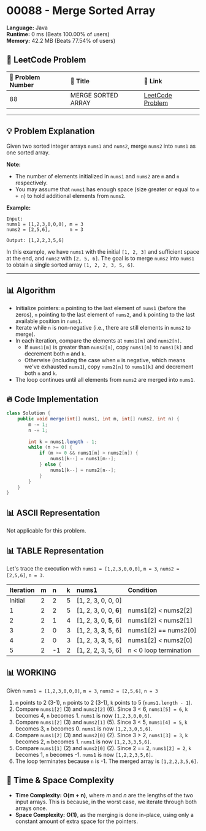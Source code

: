 # 00088 - Merge Sorted Array
    
**Language:** Java  
**Runtime:** 0 ms (Beats 100.00% of users)  
**Memory:** 42.2 MB (Beats 77.54% of users)  

## 📝 **LeetCode Problem**

| 🔢 Problem Number | 📌 Title              | 🔗 Link                                                  |
| :---------------- | :------------------- | :-------------------------------------------------------- |
| 88                | MERGE SORTED ARRAY | [LeetCode Problem](https://leetcode.com/problems/merge-sorted-array/) |

---

## 💡 **Problem Explanation**

Given two sorted integer arrays `nums1` and `nums2`, merge `nums2` into `nums1` as one sorted array.

**Note:**
*   The number of elements initialized in `nums1` and `nums2` are `m` and `n` respectively.
*   You may assume that `nums1` has enough space (size greater or equal to `m + n`) to hold additional elements from `nums2`.

**Example:**

```
Input:
nums1 = [1,2,3,0,0,0], m = 3
nums2 = [2,5,6],       n = 3

Output: [1,2,2,3,5,6]
```

In this example, we have `nums1` with the initial `[1, 2, 3]` and sufficient space at the end, and `nums2` with `[2, 5, 6]`. The goal is to merge `nums2` into `nums1` to obtain a single sorted array `[1, 2, 2, 3, 5, 6]`.

---

## 📊 **Algorithm**

*   Initialize pointers: `m` pointing to the last element of `nums1` (before the zeros), `n` pointing to the last element of `nums2`, and `k` pointing to the last available position in `nums1`.
*   Iterate while `n` is non-negative (i.e., there are still elements in `nums2` to merge).
*   In each iteration, compare the elements at `nums1[m]` and `nums2[n]`.
    *   If `nums1[m]` is greater than `nums2[n]`, copy `nums1[m]` to `nums1[k]` and decrement both `m` and `k`.
    *   Otherwise (including the case when `m` is negative, which means we've exhausted `nums1`), copy `nums2[n]` to `nums1[k]` and decrement both `n` and `k`.
*   The loop continues until all elements from `nums2` are merged into `nums1`.

## 🔥 **Code Implementation**

```java
class Solution {
    public void merge(int[] nums1, int m, int[] nums2, int n) {
        m -= 1;
        n -= 1;
        
        int k = nums1.length - 1;
        while (n >= 0) {
            if (m >= 0 && nums1[m] > nums2[n]) {
                nums1[k--] = nums1[m--];
            } else {
                nums1[k--] = nums2[n--];
            }
        }
    }
}
```

## 📊 **ASCII Representation**

Not applicable for this problem.

## 📊 **TABLE Representation**

Let's trace the execution with `nums1 = [1,2,3,0,0,0]`, `m = 3`, `nums2 = [2,5,6]`, `n = 3`.

| Iteration | m    | n    | k    | nums1                   | Condition              |
| :-------- | :--- | :--- | :--- | :---------------------- | :--------------------- |
| Initial   | 2    | 2    | 5    | [1, 2, 3, 0, 0, 0]      |                       |
| 1         | 2    | 2    | 5    | [1, 2, 3, 0, 0, **6**]  | nums1[2] < nums2[2]    |
| 2         | 2    | 1    | 4    | [1, 2, 3, 0, **5**, 6]  | nums1[2] < nums2[1]    |
| 3         | 2    | 0    | 3    | [1, 2, 3, **3**, 5, 6]  | nums1[2] == nums2[0]  |
| 4         | 2    | 0    | 3    | [1, 2, 3, **3**, 5, 6] | nums1[2] < nums2[0]    |
| 5         | 2    | -1    | 2    | [1, 2, 2, 3, 5, 6] | n < 0 loop termination  |

## 📊 **WORKING**

Given `nums1 = [1,2,3,0,0,0]`, `m = 3`, `nums2 = [2,5,6]`, `n = 3`

1.  `m` points to 2 (3-1), `n` points to 2 (3-1), `k` points to 5 (`nums1.length - 1`).
2.  Compare `nums1[2]` (3) and `nums2[2]` (6). Since 3 < 6, `nums1[5] = 6`, `k` becomes 4, `n` becomes 1. `nums1` is now `[1,2,3,0,0,6]`.
3.  Compare `nums1[2]` (3) and `nums2[1]` (5). Since 3 < 5, `nums1[4] = 5`, `k` becomes 3, `n` becomes 0. `nums1` is now `[1,2,3,0,5,6]`.
4. Compare `nums1[2]` (3) and `nums2[0]` (2). Since 3 > 2, `nums1[3] = 3`, `k` becomes 2, `m` becomes 1. `nums1` is now `[1,2,3,3,5,6]`.
5. Compare `nums1[1]` (2) and `nums2[0]` (2). Since 2 == 2, `nums1[2] = 2`, `k` becomes 1, `n` becomes -1. `nums1` is now `[1,2,2,3,5,6]`.
6. The loop terminates because `n` is -1. The merged array is `[1,2,2,3,5,6]`.

## 🚀 **Time & Space Complexity**

*   **Time Complexity:** **O(m + n)**, where *m* and *n* are the lengths of the two input arrays. This is because, in the worst case, we iterate through both arrays once.
*   **Space Complexity:** **O(1)**, as the merging is done in-place, using only a constant amount of extra space for the pointers.
    
